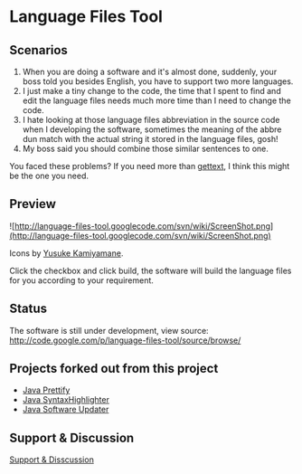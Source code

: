 # Language Files Tool #



## Scenarios ##
  1. When you are doing a software and it's almost done, suddenly, your boss told you besides English, you have to support two more languages.
  1. I just make a tiny change to the code, the time that I spent to find and edit the language files needs much more time than I need to change the code.
  1. I hate looking at those language files abbreviation in the source code when I developing the software, sometimes the meaning of the abbre dun match with the actual string it stored in the language files, gosh!
  1. My boss said you should combine those similar sentences to one.

You faced these problems? If you need more than [gettext](http://www.gnu.org/s/gettext/), I think this might be the one you need.

## Preview ##
![http://language-files-tool.googlecode.com/svn/wiki/ScreenShot.png](http://language-files-tool.googlecode.com/svn/wiki/ScreenShot.png)

Icons by [Yusuke Kamiyamane](http://p.yusukekamiyamane.com/).

Click the checkbox and click build, the software will build the language files for you according to your requirement.

## Status ##
The software is still under development, view source: http://code.google.com/p/language-files-tool/source/browse/

## Projects forked out from this project ##
  * [Java Prettify](http://code.google.com/p/java-prettify/)
  * [Java SyntaxHighlighter](http://code.google.com/p/java-syntax-highlighter/)
  * [Java Software Updater](http://code.google.com/p/software-updater/)

## Support & Discussion ##
[Support & Disscussion](http://groups.google.com/group/language-files-tool)